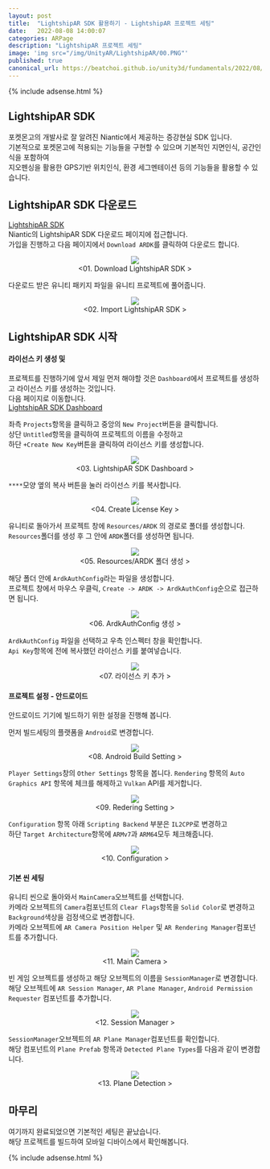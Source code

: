 ```yaml
---
layout: post
title:  "LightshipAR SDK 활용하기 - LightshipAR 프로젝트 세팅"
date:   2022-08-08 14:00:07
categories: ARPage
description: "LightshipAR 프로젝트 세팅"
image: 'img src="/img/UnityAR/LightshipAR/00.PNG"'
published: true
canonical_url: https://beatchoi.github.io/unity3d/fundamentals/2022/08/08/Lightship1/
---
```

  
  
  {% include adsense.html %}
  
  
## LightshipAR SDK  
포켓몬고의 개발사로 잘 알려진 Niantic에서 제공하는 증강현실 SDK 입니다.  
기본적으로 포켓몬고에 적용되는 기능들을 구현할 수 있으며 기본적인 지면인식, 공간인식을 포함하여  
지오펜싱을 활용한 GPS기반 위치인식, 환경 세그멘테이션 등의 기능들을 활용할 수 있습니다.  
  
## LightshipAR SDK 다운로드  
[LightshipAR SDK](https://lightship.dev/account/downloads)  
Niantic의 LightshipAR SDK 다운로드 페이지에 접근합니다.  
가입을 진행하고 다음 페이지에서 `Download ARDK`를 클릭하여 다운로드 합니다.  
  
<p align="center"><img src="/img/UnityAR/LightshipAR/01/1.PNG"><br/>
<01. Download LightshipAR SDK ></p>  
    
다운로드 받은 유니티 패키지 파일을 유니티 프로젝트에 풀어줍니다.  
  
<p align="center"><img src="/img/UnityAR/LightshipAR/01/2.PNG"><br/>
<02. Import LightshipAR SDK ></p>  
  
## LightshipAR SDK 시작  
#### 라이선스 키 생성 및   
프로젝트를 진행하기에 앞서 제일 먼저 해야할 것은 `Dashboard`에서 프로젝트를 생성하고 라이선스 키를 생성하는 것입니다.  
다음 페이지로 이동합니다.  
[LightshipAR SDK Dashboard](https://lightship.dev/account/dashboard)  
  
좌측 `Projects`항목을 클릭하고 중앙의 `New Project`버튼을 클릭합니다.  
상단 `Untitled`항목을 클릭하여 프로젝트의 이름을 수정하고  
하단 `+Create New Key`버튼을 클릭하여 라이선스 키를 생성합니다. 
  
<p align="center"><img src="/img/UnityAR/LightshipAR/01/3.gif"><br/>
<03. LightshipAR SDK Dashboard ></p>    
  
`****`모양 옆의 복사 버튼을 눌러 라이선스 키를 복사합니다.  
   
<p align="center"><img src="/img/UnityAR/LightshipAR/01/4.PNG"><br/>
<04. Create License Key ></p>    
  
유니티로 돌아가서 프로젝트 창에 `Resources/ARDK` 의 경로로 폴더를 생성합니다.  
`Resources`폴더를 생성 후 그 안에 `ARDK`폴더를 생성하면 됩니다.  
  
<p align="center"><img src="/img/UnityAR/LightshipAR/01/5.PNG"><br/>
<05. Resources/ARDK 폴더 생성 ></p>  
  
해당 폴더 안에 `ArdkAuthConfig`라는 파일을 생성합니다.  
프로젝트 창에서 마우스 우클릭, `Create -> ARDK -> ArdkAuthConfig`순으로 접근하면 됩니다.  
  
<p align="center"><img src="/img/UnityAR/LightshipAR/01/6.gif"><br/>
<06. ArdkAuthConfig 생성 ></p>      
  
`ArdkAuthConfig` 파일을 선택하고 우측 인스펙터 창을 확인합니다.  
`Api Key`항목에 전에 복사했던 라이선스 키를 붙여넣습니다.  
  
<p align="center"><img src="/img/UnityAR/LightshipAR/01/7.PNG"><br/>
<07. 라이선스 키 추가 ></p>  
  
#### 프로젝트 설정 - 안드로이드
안드로이드 기기에 빌드하기 위한 설정을 진행해 봅니다.  

먼저 빌드세팅의 플랫폼을 `Android`로 변경합니다.  
  
<p align="center"><img src="/img/UnityAR/LightshipAR/01/8.PNG"><br/>
<08. Android Build Setting ></p>  
  
`Player Settings`창의 `Other Settings` 항목을 봅니다.
`Rendering` 항목의 `Auto Graphics API` 항목에 체크를 해제하고 `Vulkan` API를 제거합니다.  
  
<p align="center"><img src="/img/UnityAR/LightshipAR/01/9.PNG"><br/>
<09. Redering Setting ></p>    
  
`Configuration` 항목 아래 `Scripting Backend` 부분은 `IL2CPP`로 변경하고  
하단 `Target Architecture`항목에 `ARMv7`과 `ARM64`모두 체크해줍니다.  
  
<p align="center"><img src="/img/UnityAR/LightshipAR/01/10.PNG"><br/>
<10. Configuration ></p>    
  
  
#### 기본 씬 세팅
유니티 씬으로 돌아와서 `MainCamera`오브젝트를 선택합니다.  
카메라 오브젝트의 `Camera`컴포넌트의 `Clear Flags`항목을 `Solid Color`로 변경하고 `Background`색상을 검정색으로 변경합니다.  
카메라 오브젝트에 `AR Camera Position Helper` 및 `AR Rendering Manager`컴포넌트를 추가합니다.  
  
<p align="center"><img src="/img/UnityAR/LightshipAR/01/11.gif"><br/>
<11. Main Camera ></p> 
  
  
빈 게임 오브젝트를 생성하고 해당 오브젝트의 이름을 `SessionManager`로 변경합니다.  
해당 오브젝트에 `AR Session Manager`, `AR Plane Manager`, `Android Permission Requester` 컴포넌트를 추가합니다.  
  
<p align="center"><img src="/img/UnityAR/LightshipAR/01/12.gif"><br/>
<12. Session Manager ></p>
  
  
`SessionManager`오브젝트의 `AR Plane Manager`컴포넌트를 확인합니다.  
해당 컴포넌트의 `Plane Prefab` 항목과 `Detected Plane Types`를 다음과 같이 변경합니다.  
  
<p align="center"><img src="/img/UnityAR/LightshipAR/01/13.gif"><br/>
<13. Plane Detection ></p> 
  
## 마무리
여기까지 완료되었으면 기본적인 세팅은 끝났습니다.  
해당 프로젝트를 빌드하여 모바일 디바이스에서 확인해봅니다.  
  
  
  
  {% include adsense.html %}
  
  
  
